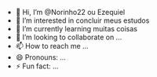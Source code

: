 - 👋 Hi, I’m @Norinho22 ou Ezequiel
- 👀 I’m interested in concluir meus estudos
- 🌱 I’m currently learning muitas coisas
- 💞️ I’m looking to collaborate on ...
- 📫 How to reach me ...
- 😄 Pronouns: ...
- ⚡ Fun fact: ...

<!---
Norinho22/Norinho22 is a ✨ special ✨ repository because its `README.md` (this file) appears on your GitHub profile.
You can click the Preview link to take a look at your changes.
--->
